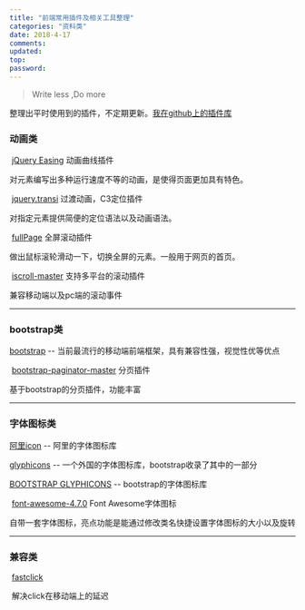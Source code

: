 ```yaml
---
title: "前端常用插件及相关工具整理"
categories: "资料类"
date: 2018-4-17
comments: 
updated: 
top: 
password: 
---
```


>Write less ,Do more

整理出平时使用到的插件，不定期更新。[我在github上的插件库](https://github.com/zhujinyao822/ToolRepository) 

<!--more-->

### 动画类

​	[jQuery Easing](http://www.runoob.com/jqueryui/api-easings.html) 动画曲线插件

  对元素编写出多种运行速度不等的动画，是使得页面更加具有特色。

​	[jquery.transi](http://ricostacruz.com/jquery.transit/) 过渡动画，C3定位插件

对指定元素提供简便的定位语法以及动画语法。

​	[fullPage](https://github.com/alvarotrigo/fullPage.js) 全屏滚动插件

做出鼠标滚轮滑动一下，切换全屏的元素。一般用于网页的首页。

​	[iscroll-master](http://cubiq.org/iscroll-5) 支持多平台的滚动插件

兼容移动端以及pc端的滚动事件

---

### bootstrap类

[bootstrap](http://www.bootcss.com/) -- 当前最流行的移动端前端框架，具有兼容性强，视觉性优等优点

​	[bootstrap-paginator-master](https://github.com/lyonlai/bootstrap-paginator) 分页插件

基于bootstrap的分页插件，功能丰富

---

### 字体图标类

[阿里icon](http://www.iconfont.cn/) -- 阿里的字体图标库

[glyphicons](http://glyphicons.com/) -- 一个外国的字体图标库，bootstrap收录了其中的一部分

[BOOTSTRAP GLYPHICONS](https://glyphicons.bootstrapcheatsheets.com/) -- bootstrap的字体图标库

​	[font-awesome-4.7.0](http://www.fontawesome.com.cn/) Font Awesome字体图标

自带一套字体图标，亮点功能是能通过修改类名快捷设置字体图标的大小以及旋转

---

### 兼容类

​	[fastclick](https://github.com/zhujinyao822/ToolRepository/tree/master/fastclick) 

​	解决click在移动端上的延迟


